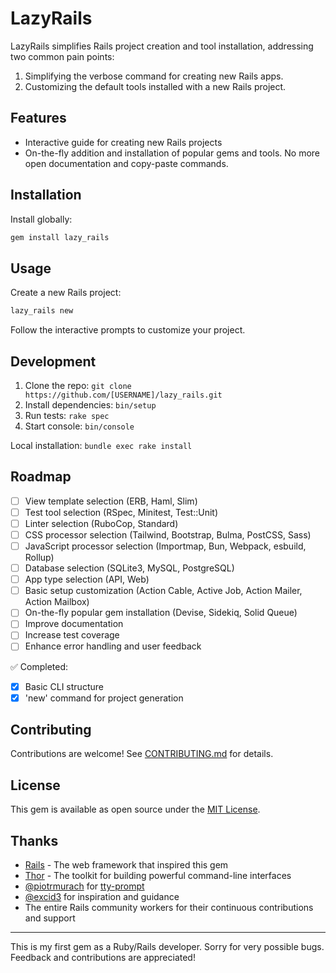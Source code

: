 # LazyRails

LazyRails simplifies Rails project creation and tool installation, addressing two common pain points:

1. Simplifying the verbose command for creating new Rails apps.
2. Customizing the default tools installed with a new Rails project.

## Features

- Interactive guide for creating new Rails projects
- On-the-fly addition and installation of popular gems and tools. No more open documentation and copy-paste commands.

## Installation


Install globally:
```bash
gem install lazy_rails
```

## Usage

Create a new Rails project:
```bash
lazy_rails new
```

Follow the interactive prompts to customize your project.

## Development

1. Clone the repo: `git clone https://github.com/[USERNAME]/lazy_rails.git`
2. Install dependencies: `bin/setup`
3. Run tests: `rake spec`
4. Start console: `bin/console`

Local installation: `bundle exec rake install`

## Roadmap

- [ ] View template selection (ERB, Haml, Slim)
- [ ] Test tool selection (RSpec, Minitest, Test::Unit)
- [ ] Linter selection (RuboCop, Standard)
- [ ] CSS processor selection (Tailwind, Bootstrap, Bulma, PostCSS, Sass)
- [ ] JavaScript processor selection (Importmap, Bun, Webpack, esbuild, Rollup)
- [ ] Database selection (SQLite3, MySQL, PostgreSQL)
- [ ] App type selection (API, Web)
- [ ] Basic setup customization (Action Cable, Active Job, Action Mailer, Action Mailbox)
- [ ] On-the-fly popular gem installation (Devise, Sidekiq, Solid Queue)
- [ ] Improve documentation
- [ ] Increase test coverage
- [ ] Enhance error handling and user feedback

✅ Completed:
- [x] Basic CLI structure
- [x] 'new' command for project generation

## Contributing

Contributions are welcome! See [CONTRIBUTING.md](CONTRIBUTING.md) for details.

## License

This gem is available as open source under the [MIT License](https://opensource.org/licenses/MIT).

## Thanks

- [Rails](https://github.com/rails/rails) - The web framework that inspired this gem
- [Thor](https://github.com/rails/thor) - The toolkit for building powerful command-line interfaces
- [@piotrmurach](https://github.com/piotrmurach) for [tty-prompt](https://github.com/piotrmurach/tty-prompt)
- [@excid3](https://github.com/excid3) for inspiration and guidance
- The entire Rails community workers for their continuous contributions and support

---

This is my first gem as a Ruby/Rails developer. Sorry for  very possible bugs.
Feedback and contributions are appreciated!
